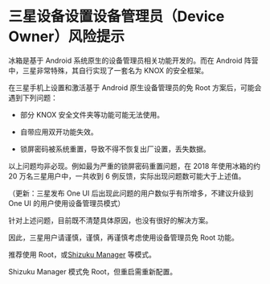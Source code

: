 <script src="/main.js?raw=true"></script>

# 三星设备设置设备管理员（Device Owner）风险提示

冰箱是基于 Android 系统原生的设备管理员相关功能开发的。而在 Android 阵营中，三星非常特殊，其自行实现了一套名为 KNOX 的安全框架。

在三星手机上设置和激活基于 Android 原生设备管理员的免 Root 方案后，可能会遇到下列问题：

- 部分 KNOX 安全文件夹等功能可能无法使用。

- 自带应用双开功能失效。

- 锁屏密码被系统重置，导致不得不恢复出厂设置，丢失数据。

以上问题均非必现。例如最为严重的锁屏密码重置问题，在 2018 年使用冰箱的约 20 万名三星用户中，一共收到 6 例反馈，实际出现问题数可能大于上述值。

（更新：三星发布 One UI 后出现此问题的用户数似乎有所增多，不建议升级到 One UI 的用户使用设备管理员模式）

针对上述问题，目前既不清楚具体原因，也没有很好的解决方案。

因此，三星用户请谨慎，谨慎，再谨慎考虑使用设备管理员免 Root 功能。

推荐使用 Root，或[Shizuku Manager](https://iceboxdoc.catchingnow.com/%E4%BD%BF%E7%94%A8%20Shizuku%20Manager%20%E6%BF%80%E6%B4%BB%E5%86%B0%E7%AE%B1) 等模式。

Shizuku Manager 模式免 Root，但重启需重新配置。


